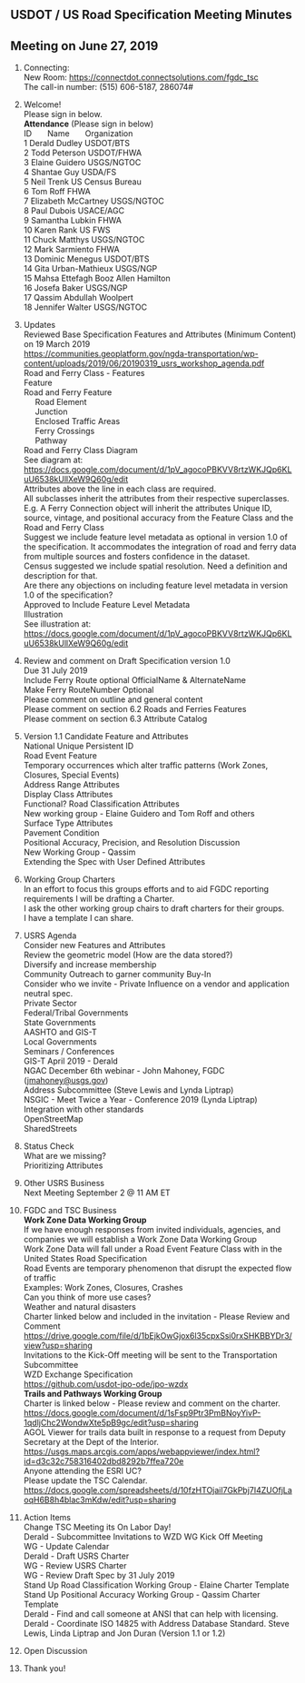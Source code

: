 ## USDOT / US Road Specification Meeting Minutes   
## Meeting on June 27, 2019  

1. Connecting:  
New Room: https://connectdot.connectsolutions.com/fgdc_tsc  
The call-in number: (515) 606-5187, 286074#  

2. Welcome!  
Please sign in below.  
**Attendance** (Please sign in below)    
ID &nbsp; &nbsp; &nbsp; Name &nbsp; &nbsp; &nbsp; Organization      
1	 Derald Dudley 	USDOT/BTS	    
2  Todd Peterson   USDOT/FHWA  
3  Elaine Guidero   USGS/NGTOC  
4  Shantae Guy  USDA/FS  
5  Neil Trenk   US Census Bureau  
6  Tom Roff   FHWA  
7  Elizabeth McCartney   USGS/NGTOC  
8  Paul Dubois   USACE/AGC  
9  Samantha Lubkin   FHWA   
10  Karen Rank   US FWS  
11  Chuck Matthys   USGS/NGTOC  
12  Mark Sarmiento   FHWA  
13  Dominic Menegus   USDOT/BTS  
14  Gita Urban-Mathieux   USGS/NGP  
15  Mahsa Ettefagh   Booz Allen Hamilton  
16  Josefa Baker   USGS/NGP  
17  Qassim Abdullah   Woolpert   
18  Jennifer Walter   USGS/NGTOC   

3. Updates  
Reviewed Base Specification Features and Attributes (Minimum Content) on 19 March 2019  
https://communities.geoplatform.gov/ngda-transportation/wp-content/uploads/2019/06/20190319_usrs_workshop_agenda.pdf  
Road and Ferry Class - Features  
Feature  
Road and Ferry Feature  
&nbsp; &nbsp; &nbsp;Road Element  
&nbsp; &nbsp; &nbsp;Junction  
&nbsp; &nbsp; &nbsp;Enclosed Traffic Areas  
&nbsp; &nbsp; &nbsp;Ferry Crossings  
&nbsp; &nbsp; &nbsp;Pathway  
Road and Ferry Class Diagram  
See diagram at: https://docs.google.com/document/d/1pV_agocoPBKVV8rtzWKJQp6KLuU6538kUllXeW9Q60g/edit    
Attributes above the line in each class are required.  
All subclasses inherit the attributes from their respective superclasses.  
E.g. A Ferry Connection object will inherit the attributes Unique ID, source, vintage, and positional accuracy from the Feature Class and the Road and Ferry Class  
Suggest we include feature level metadata as optional in version 1.0 of the specification.  It accommodates the integration of road and ferry data from multiple sources and fosters confidence in the dataset.  
Census suggested we include spatial resolution.  Need a definition and description for that.  
Are there any objections on including feature level metadata in version 1.0 of the specification?  
Approved to Include Feature Level Metadata  
Illustration  
See illustration at: https://docs.google.com/document/d/1pV_agocoPBKVV8rtzWKJQp6KLuU6538kUllXeW9Q60g/edit      

4. Review and comment on Draft Specification version  1.0  
Due 31 July 2019  
Include Ferry Route optional OfficialName & AlternateName  
Make Ferry RouteNumber Optional  
Please comment on outline and general content  
Please comment on section 6.2 Roads and Ferries Features  
Please comment on section 6.3 Attribute Catalog  

5. Version 1.1 Candidate Feature and Attributes  
National Unique Persistent ID  
Road Event Feature  
Temporary occurrences which alter traffic patterns (Work Zones, Closures, Special Events)  
Address Range Attributes  
Display Class Attributes  
Functional? Road Classification Attributes  
New working group - Elaine Guidero and Tom Roff and others  
Surface Type Attributes  
Pavement Condition  
Positional Accuracy, Precision, and Resolution Discussion  
New Working Group - Qassim  
Extending the Spec with User Defined Attributes   

6. Working Group Charters  
In an effort to focus this groups efforts and to aid FGDC reporting requirements I will be drafting a Charter.  
I ask the other working group chairs to draft charters for their groups.  
I have a template I can share.  

7. USRS Agenda   
Consider new Features and Attributes   
Review the geometric model (How are the data stored?)  
Diversify and increase membership  
Community Outreach to garner community Buy-In  
Consider who we invite - Private Influence on a vendor and application neutral spec.  
Private Sector  
Federal/Tribal Governments  
State Governments  
AASHTO and GIS-T  
Local Governments  
Seminars / Conferences  
GIS-T April 2019 - Derald  
NGAC December 6th webinar - John Mahoney, FGDC  (jmahoney@usgs.gov)  
Address Subcommittee (Steve Lewis and Lynda Liptrap)  
NSGIC - Meet Twice a Year - Conference 2019 (Lynda Liptrap)  
Integration with other standards  
OpenStreetMap  
SharedStreets  

8. Status Check  
What are we missing?  
Prioritizing Attributes  

9. Other USRS Business  
Next Meeting September 2 @ 11 AM ET  

10. FGDC and TSC Business  
**Work Zone Data Working Group**  
If we have enough responses from invited individuals, agencies, and companies we will establish a Work Zone Data Working Group  
Work Zone Data will fall under a Road Event Feature Class with in the United States Road Specification  
Road Events are temporary phenomenon that disrupt the expected flow of traffic  
Examples: Work Zones, Closures, Crashes  
Can you think of more use cases?  
Weather and natural disasters  
Charter linked below and included in the invitation - Please Review and Comment  
https://drive.google.com/file/d/1bEjkOwGjox6l35cpxSsi0rxSHKBBYDr3/view?usp=sharing  
Invitations to the Kick-Off meeting will be sent to the Transportation Subcommittee  
WZD Exchange Specification  
https://github.com/usdot-jpo-ode/jpo-wzdx  
**Trails and Pathways Working Group**  
Charter is linked below - Please review and comment on the charter.  
https://docs.google.com/document/d/1sFsp9Ptr3PmBNoyYivP-1qdljChc2WondwXte5pB9gc/edit?usp=sharing  
AGOL Viewer for trails data built in response to a request from Deputy Secretary at the Dept of the Interior.  
https://usgs.maps.arcgis.com/apps/webappviewer/index.html?id=d3c32c758316402dbd8292b7ffea720e  
Anyone attending the ESRI UC?  
Please update the TSC Calendar.  
https://docs.google.com/spreadsheets/d/10fzHTOjail7GkPbj7I4ZUOfjLaoqH6B8h4blac3mKdw/edit?usp=sharing  

11. Action Items  
Change TSC Meeting its On Labor Day!  
Derald - Subcommittee Invitations to WZD WG Kick Off Meeting  
WG  - Update Calendar  
Derald - Draft USRS Charter  
WG - Review USRS Charter  
WG - Review Draft Spec by 31 July 2019  
Stand Up Road Classification Working Group - Elaine Charter Template  
Stand Up Positional Accuracy Working Group - Qassim Charter Template  
Derald - Find and call someone at ANSI that can help with licensing.  
Derald - Coordinate ISO 14825 with Address Database Standard. Steve Lewis, Linda Liptrap and Jon Duran (Version 1.1 or 1.2)  

12. Open Discussion   

13.  Thank you!
